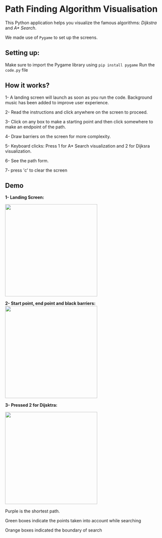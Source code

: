 # Path Finding Algorithm Visualisation
This Python application helps you visualize the famous algorithms: _Dijkstra_ and _A* Search_.

We made use of `Pygame` to set up the screens.

## Setting up:
Make sure to import the Pygame library using `pip install pygame`
Run the `code.py` file

## How it works?
1- A landing screen will launch as soon as you run the code. Background music has been added to improve user experience.

2- Read the instructions and click anywhere on the screen to proceed.

3- Click on any box to make a starting point and then click somewhere to make an endpoint of the path.

4- Draw barriers on the screen for more complexity.

5- Keyboard clicks: Press 1 for A* Search visualization and 2 for Dijksra visualization.

6- See the path form.

7- press 'c' to clear the screen

## Demo
**1- Landing Screen:**

<img src="https://github.com/user-attachments/assets/17437614-7445-401e-ab1b-775e405e3c99" width="300">


**2- Start point, end point and black barriers:**
<img src="https://github.com/user-attachments/assets/86d5d9bf-2198-4455-b448-a199d081116c" width="300">


**3- Pressed 2 for Dijsktra:**

<img src="https://github.com/user-attachments/assets/a8434608-b4c3-4dab-93f5-d63f2ec55dbd" width="300">

Purple is the shortest path.

Green boxes indicate the points taken into account while searching

Orange boxes indicated the boundary of search








